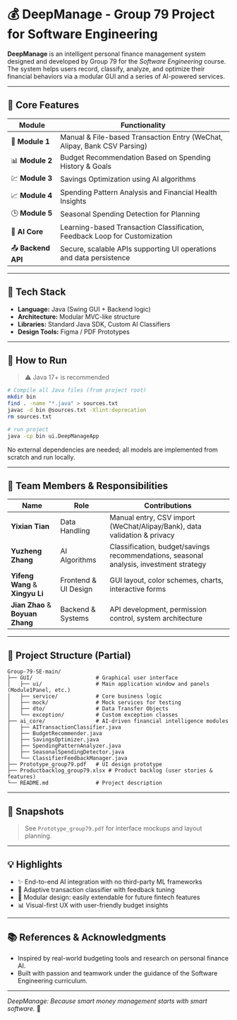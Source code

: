 # 💰 DeepManage - Group 79 Project for Software Engineering

**DeepManage** is an intelligent personal finance management system designed and developed by Group 79 for the _Software Engineering_ course. The system helps users record, classify, analyze, and optimize their financial behaviors via a modular GUI and a series of AI-powered services.

---

## 🧠 Core Features

| Module            | Functionality                                                |
| ----------------- | ------------------------------------------------------------ |
| 🧾 **Module 1**    | Manual & File-based Transaction Entry (WeChat, Alipay, Bank CSV Parsing) |
| 📊 **Module 2**    | Budget Recommendation Based on Spending History & Goals      |
| 💹 **Module 3**    | Savings Optimization using AI algorithms                     |
| 📈 **Module 4**    | Spending Pattern Analysis and Financial Health Insights      |
| 🕒 **Module 5**    | Seasonal Spending Detection for Planning                     |
| 🧠 **AI Core**     | Learning-based Transaction Classification, Feedback Loop for Customization |
| 📤 **Backend API** | Secure, scalable APIs supporting UI operations and data persistence |

---

## 🧱 Tech Stack

- **Language:** Java (Swing GUI + Backend logic)
- **Architecture:** Modular MVC-like structure
- **Libraries:** Standard Java SDK, Custom AI Classifiers
- **Design Tools:** Figma / PDF Prototypes

---

## 🚀 How to Run

> ⚠️ Java 17+ is recommended

```bash
# Compile all Java files (from project root)
mkdir bin
find . -name "*.java" > sources.txt
javac -d bin @sources.txt -Xlint:deprecation 
rm sources.txt

# run project
java -cp bin ui.DeepManageApp
```

No external dependencies are needed; all models are implemented from scratch and run locally.

---

## 👥 Team Members & Responsibilities

| Name                             | Role                 | Contributions                                                |
| -------------------------------- | -------------------- | ------------------------------------------------------------ |
| **Yixian Tian**                  | Data Handling        | Manual entry, CSV import (WeChat/Alipay/Bank), data validation & privacy |
| **Yuzheng Zhang**                | AI Algorithms        | Classification, budget/savings recommendations, seasonal analysis, investment strategy |
| **Yifeng Wang** & **Xingyu Li**  | Frontend & UI Design | GUI layout, color schemes, charts, interactive forms         |
| **Jian Zhao** & **Boyuan Zhang** | Backend & Systems    | API development, permission control, system architecture     |

---

## 📂 Project Structure (Partial)

```
Group-79-SE-main/
├── GUI/                    # Graphical user interface
│   ├── ui/                 # Main application window and panels (Module1Panel, etc.)
│   ├── service/            # Core business logic
│   ├── mock/               # Mock services for testing
│   ├── dto/                # Data Transfer Objects
│   └── exception/          # Custom exception classes
├── ai_core/                # AI-driven financial intelligence modules
│   ├── AITransactionClassifier.java
│   ├── BudgetRecommender.java
│   ├── SavingsOptimizer.java
│   ├── SpendingPatternAnalyzer.java
│   ├── SeasonalSpendingDetector.java
│   └── ClassifierFeedbackManager.java
├── Prototype_group79.pdf   # UI design prototype
├── Productbacklog_group79.xlsx # Product backlog (user stories & features)
└── README.md               # Project description
```

---

## 📸 Snapshots

> See `Prototype_group79.pdf` for interface mockups and layout planning.

---

## 💡 Highlights

- ✨ End-to-end AI integration with no third-party ML frameworks
- 🔁 Adaptive transaction classifier with feedback tuning
- 🧩 Modular design: easily extendable for future fintech features
- 📊 Visual-first UX with user-friendly budget insights

---

## 📚 References & Acknowledgments

- Inspired by real-world budgeting tools and research on personal finance AI.
- Built with passion and teamwork under the guidance of the Software Engineering curriculum.

---

_DeepManage: Because smart money management starts with smart software._ 💸